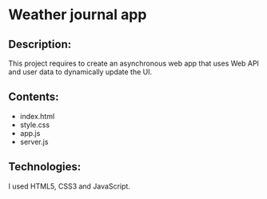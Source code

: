 # Weather journal app

## Description:
This project requires to create an asynchronous web app that uses Web API and user data to dynamically update the UI.

## Contents:
- index.html
- style.css
- app.js
- server.js

## Technologies:
I used HTML5, CSS3 and JavaScript.
